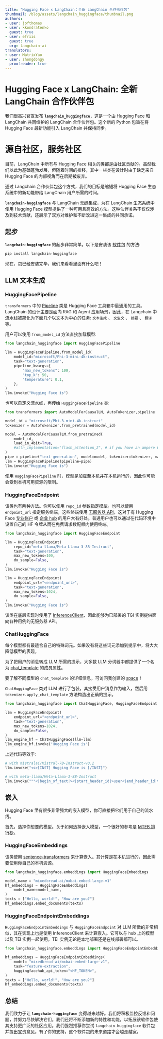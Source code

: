 ```yaml
---
title: "Hugging Face x LangChain：全新 LangChain 合作伙伴包" 
thumbnail: /blog/assets/langchain_huggingface/thumbnail.png
authors:
- user: jofthomas
- user: kkondratenko
  guest: true
- user: efriis
  guest: true
  org: langchain-ai
translators:
- user: MatrixYao
- user: zhongdongy
  proofreader: true
---
```


# Hugging Face x LangChain: 全新 LangChain 合作伙伴包

我们很高兴官宣发布 **`langchain_huggingface`**，这是一个由 Hugging Face 和 LangChain 共同维护的 LangChain 合作伙伴包。这个新的 Python 包旨在将 Hugging Face 最新功能引入 LangChain 并保持同步。

# 源自社区，服务社区

目前，LangChain 中所有与 Hugging Face 相关的类都是由社区贡献的。虽然我们以此为基础蓬勃发展，但随着时间的推移，其中一些类在设计时由于缺乏来自 Hugging Face 的内部视角而在后期被废弃。

通过 Langchain 合作伙伴包这个方式，我们的目标是缩短将 Hugging Face 生态系统中的新功能带给 LangChain 用户所需的时间。

**`langchain-huggingface`** 与 LangChain 无缝集成，为在 LangChain 生态系统中使用 Hugging Face 模型提供了一种可用且高效的方法。这种伙伴关系不仅仅涉及到技术贡献，还展示了双方对维护和不断改进这一集成的共同承诺。

## **起步**

**`langchain-huggingface`** 的起步非常简单。以下是安装该 [软件包](https://github.com/langchain-ai/langchain/tree/master/libs/partners/huggingface) 的方法:

```python
pip install langchain-huggingface
```

现在，包已经安装完毕，我们来看看里面有什么吧！

## LLM 文本生成

### HuggingFacePipeline

`transformers` 中的 [Pipeline](https://huggingface.co/docs/transformers/main_classes/pipelines) 类是 Hugging Face 工具箱中最通用的工具。LangChain 的设计主要是面向 RAG 和 Agent 应用场景，因此，在 Langchain 中流水线被简化为下面几个以文本为中心的任务: `文本生成` 、 `文生文` 、 `摘要` 、 `翻译` 等。

用户可以使用 `from_model_id` 方法直接加载模型:

```python
from langchain_huggingface import HuggingFacePipeline

llm = HuggingFacePipeline.from_model_id(
    model_id="microsoft/Phi-3-mini-4k-instruct",
    task="text-generation",
    pipeline_kwargs={
        "max_new_tokens": 100,
        "top_k": 50,
        "temperature": 0.1,
    },
)
llm.invoke("Hugging Face is")
```

也可以自定义流水线，再传给 `HuggingFacePipeline` 类:

```python
from transformers import AutoModelForCausalLM, AutoTokenizer,pipeline

model_id = "microsoft/Phi-3-mini-4k-instruct"
tokenizer = AutoTokenizer.from_pretrained(model_id)

model = AutoModelForCausalLM.from_pretrained(
    model_id,
    load_in_4bit=True,
    #attn_implementation="flash_attention_2", # if you have an ampere GPU
)
pipe = pipeline("text-generation", model=model, tokenizer=tokenizer, max_new_tokens=100, top_k=50, temperature=0.1)
llm = HuggingFacePipeline(pipeline=pipe)
llm.invoke("Hugging Face is")
```

使用 `HuggingFacePipeline` 时，模型是加载至本机并在本机运行的，因此你可能会受到本机可用资源的限制。

### HuggingFaceEndpoint

该类也有两种方法。你可以使用 `repo_id` 参数指定模型。也可以使用 `endpoint_url` 指定服务终端，这些终端使用 [无服务器 API](https://huggingface.co/inference-api/serverless)，这对于有 Hugging Face [专业帐户](https://huggingface.co/subscribe/pro) 或 [企业 hub](https://huggingface.co/enterprise) 的用户大有好处。普通用户也可以通过在代码环境中设置自己的 HF 令牌从而在免费请求数配额内使用终端。

```python
from langchain_huggingface import HuggingFaceEndpoint

llm = HuggingFaceEndpoint(
    repo_id="meta-llama/Meta-Llama-3-8B-Instruct",
    task="text-generation",
    max_new_tokens=100,
    do_sample=False,
)
llm.invoke("Hugging Face is")
```

```python
llm = HuggingFaceEndpoint(
    endpoint_url="<endpoint_url>",
    task="text-generation",
    max_new_tokens=1024,
    do_sample=False,
)
llm.invoke("Hugging Face is")
```

该类在底层实现时使用了 [InferenceClient](https://huggingface.co/docs/huggingface_hub/en/package_reference/inference_client)，因此能够为已部署的 TGI 实例提供面向各种用例的无服务器 API。

### ChatHuggingFace

每个模型都有最适合自己的特殊词元。如果没有将这些词元添加到提示中，将大大降低模型的表现。

为了把用户的消息转成 LLM 所需的提示，大多数 LLM 分词器中都提供了一个名为 [chat_template](https://huggingface.co/docs/transformers/chat_templated) 的成员属性。

要了解不同模型的 `chat_template` 的详细信息，可访问我创建的 [space](https://huggingface.co/spaces/Jofthomas/Chat_template_viewer)！

`ChatHuggingFace` 类对 LLM 进行了包装，其接受用户消息作为输入，然后用 `tokenizer.apply_chat_template` 方法构造出正确的提示。

```python
from langchain_huggingface import ChatHuggingFace, HuggingFaceEndpoint

llm = HuggingFaceEndpoint(
    endpoint_url="<endpoint_url>",
    task="text-generation",
    max_new_tokens=1024,
    do_sample=False,
)
llm_engine_hf = ChatHuggingFace(llm=llm)
llm_engine_hf.invoke("Hugging Face is")
```

上述代码等效于:

```python
# with mistralai/Mistral-7B-Instruct-v0.2
llm.invoke("<s>[INST] Hugging Face is [/INST]")

# with meta-llama/Meta-Llama-3-8B-Instruct
llm.invoke("""<|begin_of_text|><|start_header_id|>user<|end_header_id|>Hugging Face is<|eot_id|><|start_header_id|>assistant<|end_header_id|>""")
```

## 嵌入

Hugging Face 里有很多非常强大的嵌入模型，你可直接把它们用于自己的流水线。

首先，选择你想要的模型。关于如何选择嵌入模型，一个很好的参考是 [MTEB 排行榜](https://huggingface.co/spaces/mteb/leaderboard)。

### HuggingFaceEmbeddings

该类使用 [sentence-transformers](https://sbert.net/) 来计算嵌入。其计算是在本机进行的，因此需要使用你自己的本机资源。

```python
from langchain_huggingface.embeddings import HuggingFaceEmbeddings

model_name = "mixedbread-ai/mxbai-embed-large-v1"
hf_embeddings = HuggingFaceEmbeddings(
    model_name=model_name,
)
texts = ["Hello, world!", "How are you?"]
hf_embeddings.embed_documents(texts)
```

### HuggingFaceEndpointEmbeddings

`HuggingFaceEndpointEmbeddings` 与 `HuggingFaceEndpoint` 对 LLM 所做的非常相似，其在实现上也是使用 InferenceClient 来计算嵌入。它可以与 hub 上的模型以及 TEI 实例一起使用，TEI 实例无论是本地部署还是在线部署都可以。

```python
from langchain_huggingface.embeddings import HuggingFaceEndpointEmbeddings

hf_embeddings = HuggingFaceEndpointEmbeddings(
    model= "mixedbread-ai/mxbai-embed-large-v1",
    task="feature-extraction",
    huggingfacehub_api_token="<HF_TOKEN>",
)
texts = ["Hello, world!", "How are you?"]
hf_embeddings.embed_documents(texts)
```

## 总结

我们致力于让 **`langchain-huggingface`** 变得越来越好。我们将积极监控反馈和问题，并努力尽快解决它们。我们还将不断添加新的特性和功能，以拓展该软件包使其支持更广泛的社区应用。我们强烈推荐你尝试 `langchain-huggingface` 软件包并提出宝贵意见，有了你的支持，这个软件包的未来道路才会越走越宽。
